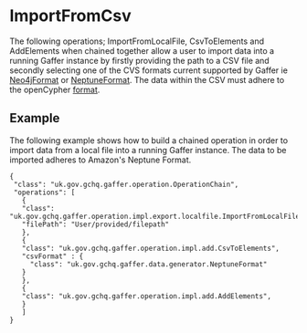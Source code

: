 # ImportFromCsv

The following operations; ImportFromLocalFile, CsvToElements and AddElements when chained together allow a user 
to import data into a running Gaffer instance by firstly providing the path to a CSV file and secondly selecting 
one of the CVS formats current supported by Gaffer ie [Neo4jFormat](./Neo4jFormat.md) or [NeptuneFormat](./NeptuneFormat.md). 
The data within the CSV must adhere to the openCypher [format](./CsvFormat). 


## Example
The following example shows how to build a chained operation in order to import data from a local file into a running Gaffer instance.
The data to be imported adheres to Amazon's Neptune Format.

 ```
{
  "class": "uk.gov.gchq.gaffer.operation.OperationChain",
  "operations": [
    {
    "class": "uk.gov.gchq.gaffer.operation.impl.export.localfile.ImportFromLocalFile",
    "filePath": "User/provided/filepath"
    },
    {
    "class": "uk.gov.gchq.gaffer.operation.impl.add.CsvToElements",
    "csvFormat" : {
      "class": "uk.gov.gchq.gaffer.data.generator.NeptuneFormat"
    }
    },
    {
    "class": "uk.gov.gchq.gaffer.operation.impl.add.AddElements",
    }
    ]
}
 ```
